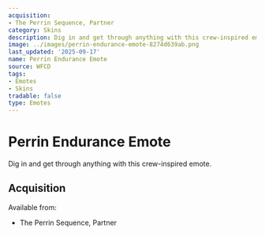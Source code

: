 ```yaml
---
acquisition:
- The Perrin Sequence, Partner
category: Skins
description: Dig in and get through anything with this crew-inspired emote.
image: ../images/perrin-endurance-emote-8274d639ab.png
last_updated: '2025-09-17'
name: Perrin Endurance Emote
source: WFCD
tags:
- Emotes
- Skins
tradable: false
type: Emotes
---
```


# Perrin Endurance Emote

Dig in and get through anything with this crew-inspired emote.

## Acquisition

Available from:
- The Perrin Sequence, Partner

